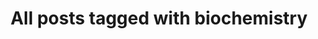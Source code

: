 ---
layout: tag
title: "All posts tagged with biochemistry"
permalink: /weblog/tags/biochemistry/
taxonomy: biochemistry
---